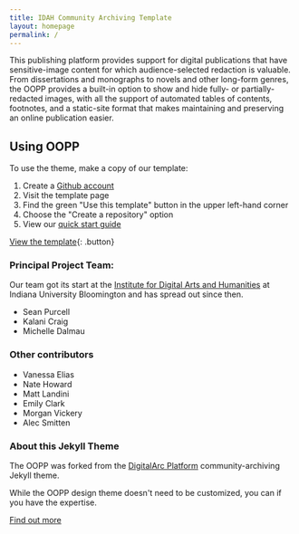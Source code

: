 ```yaml
---
title: IDAH Community Archiving Template
layout: homepage
permalink: /
---
```


This publishing platform provides support for digital publications that have sensitive-image content for which audience-selected redaction is valuable. From dissertations and monographs to novels and other long-form genres, the OOPP provides a built-in option to show and hide fully- or partially-redacted images, with all the support of automated tables of contents, footnotes, and a static-site format that makes maintaining and preserving an online publication easier.


## Using OOPP

To use the theme, make a copy of our template:
1. Create a [Github account](https://www.github.com/signup)
1. Visit the template page
1. Find the green "Use this template" button in the upper left-hand corner
1. Choose the "Create a repository" option
1. View our [quick start guide](https://digitalarcplatform.github.io/documentation/quickstart/)

[View the template](https://github.com/OpaquePublisher/template){: .button}

<div class="grid-container">
<div class="grid-x grid-padding-x align-middle">
<div class="cell medium-6 align-left" markdown="1" >

### Principal Project Team:

Our team got its start at the [Institute for Digital Arts and Humanities](https://idah.indiana.edu/) at Indiana University Bloomington and has spread out since then.

- Sean Purcell
- Kalani Craig
- Michelle Dalmau

</div>
<div class="cell medium-6 align-left" markdown="1" >

### Other contributors
- Vanessa Elias
- Nate Howard
- Matt Landini
- Emily Clark
- Morgan Vickery
- Alec Smitten

</div>
</div>
</div>

### About this Jekyll Theme
The OOPP was forked from the [DigitalArc Platform](https://digitalarcplatform.github.io) community-archiving Jekyll theme.

While the OOPP design theme doesn't need to be customized, you can if you have the expertise.
<p><a href="http://digitalarcplatform.kalanicraig.com/customization/" target="_blank" class=button>Find out more</a></p>

